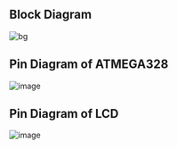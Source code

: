 ## Block Diagram

![bg](https://user-images.githubusercontent.com/68106099/164982764-9707ce74-9c95-431c-9670-625c5b278fb6.png)

## Pin Diagram of ATMEGA328

![image](https://user-images.githubusercontent.com/68106099/164503267-df842334-492e-476b-ab5f-a343a3332505.png)

## Pin Diagram of LCD

![image](https://user-images.githubusercontent.com/68106099/164625428-a14cd74e-9d85-408f-999c-2087702c1b4c.png)

